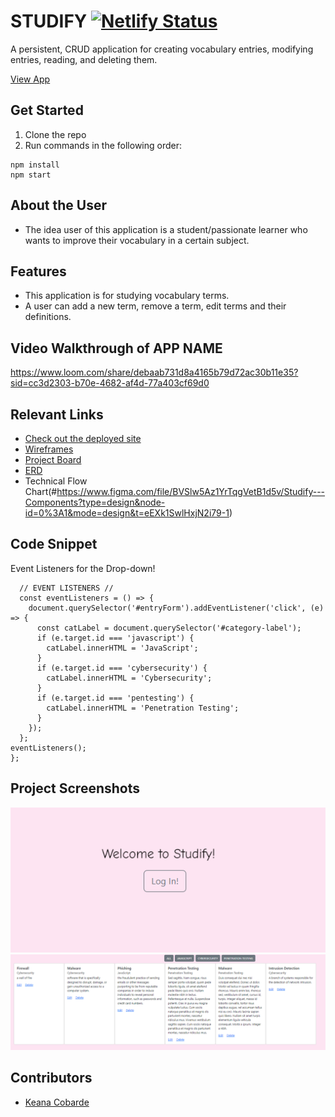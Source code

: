 # STUDIFY   [![Netlify Status](https://api.netlify.com/api/v1/badges/4ab7e730-7ed3-4cfd-a988-66195e79a991/deploy-status)](https://studifyassignment.netlify.app)
<!-- update the netlify badge above with your own badge that you can find at netlify under settings/general#status-badges -->

A persistent, CRUD application for creating vocabulary entries, modifying entries, reading, and deleting them. 

[View App](#https://studifyassignment.netlify.app)

## Get Started <!-- OPTIONAL, but doesn't hurt -->
1. Clone the repo
2. Run commands in the following order: 
```
npm install
npm start
```
## About the User <!-- This is a scaled down user persona -->
- The idea user of this application is a student/passionate learner who wants to improve their vocabulary in a certain subject.

## Features <!-- List your app features using bullets! Do NOT use a paragraph. No one will read that! -->
- This application is for studying vocabulary terms.
- A user can add a new term, remove a term, edit terms and their definitions.

## Video Walkthrough of APP NAME <!-- A loom link is sufficient -->
https://www.loom.com/share/debaab731d8a4165b79d72ac30b11e35?sid=cc3d2303-b70e-4682-af4d-77a403cf69d0

## Relevant Links <!-- Link to all the things that are required outside of the ones that have their own section -->
- [Check out the deployed site](#https://studifyassignment.netlify.app)
- [Wireframes](#https://www.figma.com/file/IW4jF3GnzCFLYbEXlgFNIZ/MVP)
- [Project Board](#https://github.com/users/keanacobarde/projects/6/views/1)
- [ERD](#https://dbdiagram.io/d/64f35c4602bd1c4a5eda2adb)
- Technical Flow Chart(#https://www.figma.com/file/BVSlw5Az1YrTqgVetB1d5v/Studify---Components?type=design&node-id=0%3A1&mode=design&t=eEXk1SwlHxjN2i79-1)
## Code Snippet <!-- OPTIONAL, but doesn't hurt -->
Event Listeners for the Drop-down! 
```
  // EVENT LISTENERS //
  const eventListeners = () => {
    document.querySelector('#entryForm').addEventListener('click', (e) => {
      const catLabel = document.querySelector('#category-label');
      if (e.target.id === 'javascript') {
        catLabel.innerHTML = 'JavaScript';
      }
      if (e.target.id === 'cybersecurity') {
        catLabel.innerHTML = 'Cybersecurity';
      }
      if (e.target.id === 'pentesting') {
        catLabel.innerHTML = 'Penetration Testing';
      }
    });
  };
eventListeners();
};
```

## Project Screenshots <!-- These can be inside of your project. Look at the repos from class and see how the images are included in the readme -->
<img width="auto" alt="Your Alt" src="assets\Screenshot 2023-09-09 100045.png">
<img width="auto" alt="Your Alt" src="assets\vocab.png">

## Contributors
- [Keana Cobarde](https://github.com/keanacobarde)
